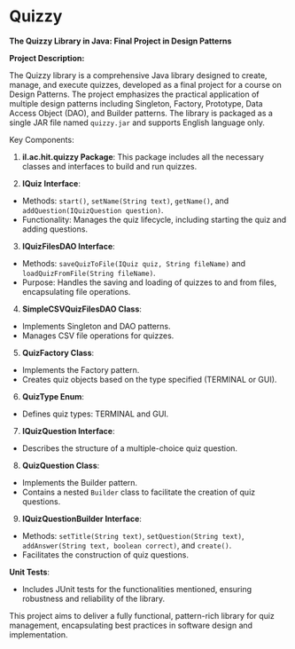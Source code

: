 # Quizzy


**The Quizzy Library in Java: Final Project in Design Patterns**

**Project Description:**

The Quizzy library is a comprehensive Java library designed to create, manage, and execute quizzes, developed as a final project for a course on Design Patterns. The project emphasizes the practical application of multiple design patterns including Singleton, Factory, Prototype, Data Access Object (DAO), and Builder patterns. The library is packaged as a single JAR file named `quizzy.jar` and supports English language only.

Key Components:

1. **il.ac.hit.quizzy Package**: This package includes all the necessary classes and interfaces to build and run quizzes.

2. **IQuiz Interface**:
 - Methods: `start()`, `setName(String text)`, `getName()`, and `addQuestion(IQuizQuestion question)`.
 - Functionality: Manages the quiz lifecycle, including starting the quiz and adding questions.

3. **IQuizFilesDAO Interface**:
 - Methods: `saveQuizToFile(IQuiz quiz, String fileName)` and `loadQuizFromFile(String fileName)`.
 - Purpose: Handles the saving and loading of quizzes to and from files, encapsulating file operations.

4. **SimpleCSVQuizFilesDAO Class**:
 - Implements Singleton and DAO patterns.
 - Manages CSV file operations for quizzes.

5. **QuizFactory Class**:
 - Implements the Factory pattern.
 - Creates quiz objects based on the type specified (TERMINAL or GUI).

6. **QuizType Enum**:
 - Defines quiz types: TERMINAL and GUI.

7. **IQuizQuestion Interface**:
 - Describes the structure of a multiple-choice quiz question.

8. **QuizQuestion Class**:
 - Implements the Builder pattern.
 - Contains a nested `Builder` class to facilitate the creation of quiz questions.

9. **IQuizQuestionBuilder Interface**:
 - Methods: `setTitle(String text)`, `setQuestion(String text)`, `addAnswer(String text, boolean correct)`, and `create()`.
 - Facilitates the construction of quiz questions.

**Unit Tests**:
- Includes JUnit tests for the functionalities mentioned, ensuring robustness and reliability of the library.

This project aims to deliver a fully functional, pattern-rich library for quiz management, encapsulating best practices in software design and implementation.
